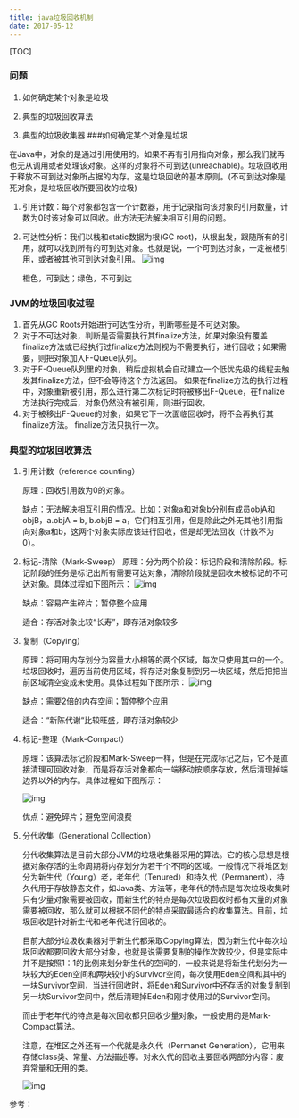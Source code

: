 ```yaml
---
title: java垃圾回收机制
date: 2017-05-12
---
```


[TOC]

### 问题

1. 如何确定某个对象是垃圾

2. 典型的垃圾回收算法

3. 典型的垃圾收集器
###如何确定某个对象是垃圾

​        在Java中，对象的是通过引用使用的。如果不再有引用指向对象，那么我们就再也无从调用或者处理该对象。这样的对象将不可到达(unreachable)。垃圾回收用于释放不可到达对象所占据的内存。这是垃圾回收的基本原则。(不可到达对象是死对象，是垃圾回收所要回收的垃圾)

1. 引用计数：每个对象都包含一个计数器，用于记录指向该对象的引用数量，计数为0时该对象可以回收。此方法无法解决相互引用的问题。

2. 可达性分析：我们以栈和static数据为根(GC root)，从根出发，跟随所有的引用，就可以找到所有的可到达对象。也就是说，一个可到达对象，一定被根引用，或者被其他可到达对象引用。
   ![img](http://images.cnitblog.com/blog/413416/201304/28231405-e87f006cb98141f994aa68186cd49de1.png)

   橙色，可到达；绿色，不可到达

### JVM的垃圾回收过程

1. 首先从GC Roots开始进行可达性分析，判断哪些是不可达对象。 
2. 对于不可达对象，判断是否需要执行其finalize方法，如果对象没有覆盖finalize方法或已经执行过finalize方法则视为不需要执行，进行回收；如果需要，则把对象加入F-Queue队列。
3. 对于F-Queue队列里的对象，稍后虚拟机会自动建立一个低优先级的线程去触发其finalize方法，但不会等待这个方法返回。 如果在finalize方法的执行过程中，对象重新被引用，那么进行第二次标记时将被移出F-Queue，在finalize方法执行完成后，对象仍然没有被引用，则进行回收。 
4. 对于被移出F-Queue的对象，如果它下一次面临回收时，将不会再执行其finalize方法。 finalize方法只执行一次。

### 典型的垃圾回收算法

1. 引用计数（reference counting）

   原理：回收引用数为0的对象。

   缺点：无法解决相互引用的情况。比如：对象a和对象b分别有成员objA和objB，a.objA = b, b.objB = a，它们相互引用，但是除此之外无其他引用指向对象a和b，这两个对象实际应该进行回收，但是却无法回收（计数不为0）。

2. 标记-清除（Mark-Sweep）
   原理：分为两个阶段：标记阶段和清除阶段。标记阶段的任务是标记出所有需要可达对象，清除阶段就是回收未被标记的不可达对象。具体过程如下图所示：
   ![img](http://images.cnitblog.com/i/288799/201406/181024382398115.jpg)

   缺点：容易产生碎片；暂停整个应用

   适合：存活对象比较“长寿”，即存活对象较多

3. 复制（Copying）

   原理：将可用内存划分为容量大小相等的两个区域，每次只使用其中的一个。垃圾回收时，遍历当前使用区域，将存活对象复制到另一块区域，然后把把当前区域清空变成未使用。具体过程如下图所示：
   ![img](http://images.cnitblog.com/i/288799/201406/181041528488728.jpg)

   缺点：需要2倍的内存空间；暂停整个应用

   适合：“新陈代谢“比较旺盛，即存活对象较少

4. 标记-整理（Mark-Compact）

   原理：该算法标记阶段和Mark-Sweep一样，但是在完成标记之后，它不是直接清理可回收对象，而是将存活对象都向一端移动按顺序存放，然后清理掉端边界以外的内存。具体过程如下图所示：

   ![img](http://images.cnitblog.com/i/288799/201406/181100129575916.jpg)

   优点：避免碎片；避免空间浪费

5. 分代收集（Generational Collection）

   ​	分代收集算法是目前大部分JVM的垃圾收集器采用的算法。它的核心思想是根据对象存活的生命周期将内存划分为若干个不同的区域。一般情况下将堆区划分为新生代（Young）老，老年代（Tenured）和持久代（Permanent），持久代用于存放静态文件，如Java类、方法等，老年代的特点是每次垃圾收集时只有少量对象需要被回收，而新生代的特点是每次垃圾回收时都有大量的对象需要被回收，那么就可以根据不同代的特点采取最适合的收集算法。目前，垃圾回收是针对新生代和老年代进行回收的。

   目前大部分垃圾收集器对于新生代都采取Copying算法，因为新生代中每次垃圾回收都要回收大部分对象，也就是说需要复制的操作次数较少，但是实际中并不是按照1：1的比例来划分新生代的空间的，一般来说是将新生代划分为一块较大的Eden空间和两块较小的Survivor空间，每次使用Eden空间和其中的一块Survivor空间，当进行回收时，将Eden和Survivor中还存活的对象复制到另一块Survivor空间中，然后清理掉Eden和刚才使用过的Survivor空间。

   而由于老年代的特点是每次回收都只回收少量对象，一般使用的是Mark-Compact算法。

   注意，在堆区之外还有一个代就是永久代（Permanet Generation），它用来存储class类、常量、方法描述等。对永久代的回收主要回收两部分内容：废弃常量和无用的类。

   ![img](http://images.cnitblog.com/blog/413416/201304/28232217-861b8aa03d314388a18fd844390d551b.png)




参考：

[内存管理与垃圾回收]: http://www.cnblogs.com/vamei/archive/2013/04/28/3048353.html
[JVM GC垃圾回收算法]: http://blog.csdn.net/doc_sgl/article/details/46594975
[Java垃圾回收机制]: http://www.cnblogs.com/dolphin0520/p/3783345.html
